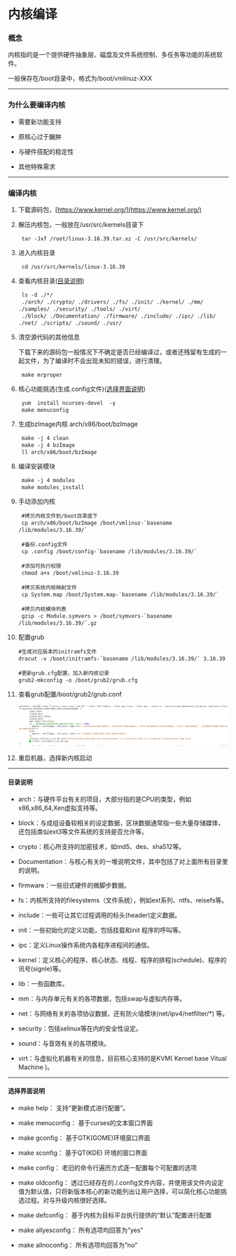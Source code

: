 # 内核编译

### 概念

内核指的是一个提供硬件抽象层、磁盘及文件系统控制、多任务等功能的系统软件。

一般保存在/boot目录中，格式为/boot/vmlinuz-XXX

***

### 为什么要编译内核

* 需要新功能支持

* 原核心过于臃肿

* 与硬件搭配的稳定性

* 其他特殊需求

***

### 编译内核

1. 下载源码包，[https://www.kernel.org/](https://www.kernel.org/)

2. 解压内核包，一般放在/usr/src/kernels目录下

		tar -Jxf /root/linux-3.16.39.tar.xz -C /usr/src/kernels/


3. 进入内核目录

		cd /usr/src/kernels/linux-3.16.39

4. 查看内核目录([目录说明](#1))
		
		ls -d ./*/
		./arch/ ./crypto/ ./drivers/ ./fs/ ./init/ ./kernel/ ./mm/ ./samples/ ./security/ ./tools/ ./virt/
		./block/ ./Documentation/ ./firmware/ ./include/ ./ipc/ ./lib/ ./net/ ./scripts/ ./sound/ ./usr/

5. 清空源代码的其他信息
	
	下载下来的源码包一般情况下不确定是否已经编译过，或者还残留有生成的一起文件，为了编译时不会出现未知的错误，进行清理。

		make mrproper

6. 核心功能挑选(生成.config文件)([选择界面说明](#2))

		yum  install ncurses-devel  -y
		make menuconfig 

7. 生成bzImage内核 arch/x86/boot/bzImage

		make -j 4 clean
		make -j 4 bzImage
		ll arch/x86/boot/bzImage

8. 编译安装模块

		make -j 4 modules
		make modules_install

9. 手动添加内核
		
		#拷贝内核文件到/boot目录底下
		cp arch/x86/boot/bzImage /boot/vmlinuz-`basename /lib/modules/3.16.39/`

		#备份.config文件
		cp .config /boot/config-`basename /lib/modules/3.16.39/`

		#添加可执行权限
		chmod a+x /boot/vmlinuz-3.16.39

		#拷贝系统内核映射文件
		cp System.map /boot/System.map-`basename /lib/modules/3.16.39/`

		#拷贝内核模块列表
		gzip -c Module.symvers > /boot/symvers-`basename /lib/modules/3.16.39/`.gz

10. 配置grub

		#生成对应版本的initramfs文件
		dracut -v /boot/initramfs-`basename /lib/modules/3.16.39/` 3.16.39

		#更新grub.cfg配置，加入新内核记录
		grub2-mkconfig -o /boot/grub2/grub.cfg 

11. 查看grub配置/boot/grub2/grub.conf

	![image](grub-conf.png)

12. 重启机器，选择新内核启动

***

<h4 id="1">目录说明</h4>

* arch：与硬件平台有关的项目，大部分指的是CPU的类型，例如x86,x86_64,Xen虚拟支持等。

* block：与成组设备较相关的设定数据，区块数据通常指一些大量存储媒体，还包括类似ext3等文件系统的支持是否允许等。

* crypto：核心所支持的加密技术，如md5、des、sha512等。

* Documentation：与核心有关的一堆说明文件，其中包括了对上面所有目录里的说明。

* firmware：一些旧式硬件的微脚步数据。

* fs：内核所支持的filesystems（文件系统），例如ext系列、ntfs、reisefs等。

* include：一些可让其它过程调用的标头(header)定义数据。

* init：一些初始化的定义功能，包括挂载和init 程序的呼叫等。

* ipc：定义Linux操作系统内各程序进程间的通信。

* kernel：定义核心的程序、核心状态、线程、程序的排程(schedule)、程序的讯号(signle)等。

* lib：一些函数库。

* mm：与内存单元有关的各项数据，包括swap与虚拟内存等。

* net：与网络有关的各项协议数据，还有防火墙模块(net/ipv4/netfilter/*) 等。

* security：包括selinux等在内的安全性设定。

* sound：与音效有关的各项模块。

* virt：与虚拟化机器有关的信息，目前核心支持的是KVM( Kernel base Vitual Machine )。

***

<h4 id="2">选择界面说明</h4>

* make help：        支持“更新模式进行配置”。

* make menuconfig：     基于curses的文本窗口界面

* make gconfig：       基于GTK(GOME)环境窗口界面

* make xconfig：       基于QT(KDE) 环境的窗口界面

* make config：       老旧的命令行遍历方式逐一配置每个可配置的选项

* make oldconfig：   透过已经存在的./.config文件内容，并使用该文件内设定值为默认值，只将新版本核心的新功能列出让用户选择，可以简化核心功能挑选过程。对与升级内核很好选择。

* make defconfig：     基于内核为目标平台执行提供的“默认”配置进行配置

* make allyesconfig：    所有选项均回答为”yes”

* make allnoconfig：    所有选项均回答为”no”